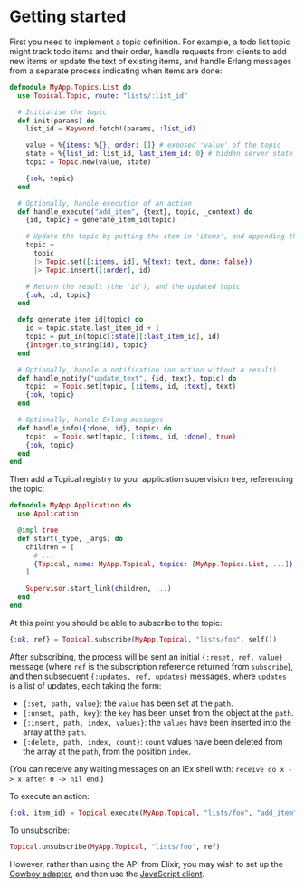 # Getting started

First you need to implement a topic definition. For example, a todo list topic might track todo
items and their order, handle requests from clients to add new items or update the text of existing
items, and handle Erlang messages from a separate process indicating when items are done:

```elixir
defmodule MyApp.Topics.List do
  use Topical.Topic, route: "lists/:list_id"

  # Initialise the topic
  def init(params) do
    list_id = Keyword.fetch!(params, :list_id)

    value = %{items: %{}, order: []} # exposed 'value' of the topic
    state = %{list_id: list_id, last_item_id: 0} # hidden server state
    topic = Topic.new(value, state)

    {:ok, topic}
  end

  # Optionally, handle execution of an action
  def handle_execute("add_item", {text}, topic, _context) do
    {id, topic} = generate_item_id(topic)

    # Update the topic by putting the item in 'items', and appending the id to 'order'
    topic =
      topic
      |> Topic.set([:items, id], %{text: text, done: false})
      |> Topic.insert([:order], id)

    # Return the result (the 'id'), and the updated topic
    {:ok, id, topic}
  end

  defp generate_item_id(topic) do
    id = topic.state.last_item_id + 1
    topic = put_in(topic[:state][:last_item_id], id)
    {Integer.to_string(id), topic}
  end

  # Optionally, handle a notification (an action without a result)
  def handle_notify("update_text", {id, text}, topic) do
    topic  = Topic.set(topic, [:items, id, :text], text)
    {:ok, topic}
  end

  # Optionally, handle Erlang messages
  def handle_info({:done, id}, topic) do
    topic  = Topic.set(topic, [:items, id, :done], true)
    {:ok, topic}
  end
end
```

Then add a Topical registry to your application supervision tree, referencing the topic:

```elixir
defmodule MyApp.Application do
  use Application

  @impl true
  def start(_type, _args) do
    children = [
      # ...
      {Topical, name: MyApp.Topical, topics: [MyApp.Topics.List, ...]},
    ]

    Supervisor.start_link(children, ...)
  end
end
```

At this point you should be able to subscribe to the topic:

```elixir
{:ok, ref} = Topical.subscribe(MyApp.Topical, "lists/foo", self())
```

After subscribing, the process will be sent an initial `{:reset, ref, value}` message (where `ref`
is the subscription reference returned from `subscribe`), and then subsequent
`{:updates, ref, updates}` messages, where `updates` is a list of updates, each taking the form:

- `{:set, path, value}`: the `value` has been set at the `path`.
- `{:unset, path, key}`: the `key` has been unset from the object at the `path`.
- `{:insert, path, index, values}`: the `values` have been inserted into the array at the `path`.
- `{:delete, path, index, count}`: `count` values have been deleted from the array at the `path`, from the position `index`.

(You can receive any waiting messages on an IEx shell with:
`receive do x -> x after 0 -> nil end`.)

To execute an action:

```elixir
{:ok, item_id} = Topical.execute(MyApp.Topical, "lists/foo", "add_item", {"Test item", false})
```

To unsubscribe:

```elixir
Topical.unsubscribe(MyApp.Topical, "lists/foo", ref)
```

However, rather than using the API from Elixir, you may wish to set up the
[Cowboy adapter](cowboy-adapter.md), and then use the [JavaScript client](javascript-client.md).
